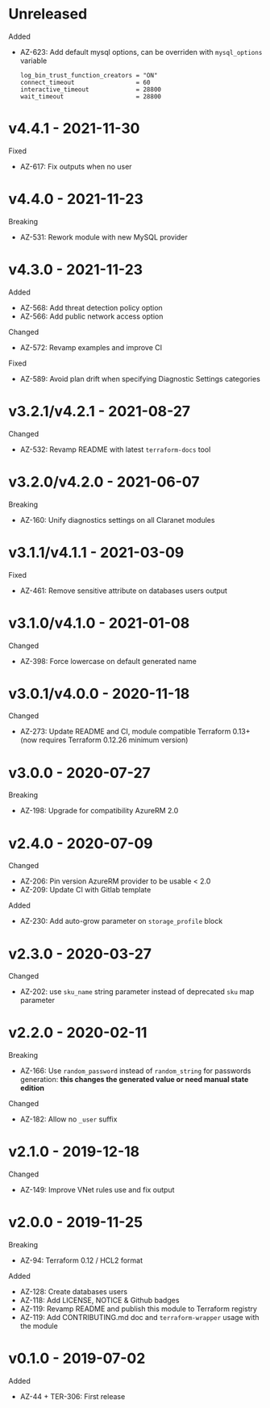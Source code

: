 # Unreleased

Added
  * AZ-623: Add default mysql options, can be overriden with `mysql_options` variable
    ```
    log_bin_trust_function_creators = "ON"
    connect_timeout                 = 60
    interactive_timeout             = 28800
    wait_timeout                    = 28800
    ```

# v4.4.1 - 2021-11-30

Fixed
  * AZ-617: Fix outputs when no user

# v4.4.0 - 2021-11-23

Breaking
  * AZ-531: Rework module with new MySQL provider

# v4.3.0 - 2021-11-23

Added
  * AZ-568: Add threat detection policy option
  * AZ-566: Add public network access option

Changed
  * AZ-572: Revamp examples and improve CI

Fixed
  * AZ-589: Avoid plan drift when specifying Diagnostic Settings categories

# v3.2.1/v4.2.1 - 2021-08-27

Changed
  * AZ-532: Revamp README with latest `terraform-docs` tool

# v3.2.0/v4.2.0 - 2021-06-07

Breaking
  * AZ-160: Unify diagnostics settings on all Claranet modules

# v3.1.1/v4.1.1 - 2021-03-09

Fixed
  * AZ-461: Remove sensitive attribute on databases users output

# v3.1.0/v4.1.0 - 2021-01-08

Changed
  * AZ-398: Force lowercase on default generated name

# v3.0.1/v4.0.0 - 2020-11-18

Changed
  * AZ-273: Update README and CI, module compatible Terraform 0.13+ (now requires Terraform 0.12.26 minimum version)

# v3.0.0 - 2020-07-27

Breaking
  * AZ-198: Upgrade for compatibility AzureRM 2.0

# v2.4.0 - 2020-07-09

Changed
  * AZ-206: Pin version AzureRM provider to be usable < 2.0
  * AZ-209: Update CI with Gitlab template

Added
  * AZ-230: Add auto-grow parameter on `storage_profile` block

# v2.3.0 - 2020-03-27

Changed
  * AZ-202: use `sku_name` string parameter instead of deprecated `sku` map parameter

# v2.2.0 - 2020-02-11

Breaking
  * AZ-166: Use `random_password` instead of `random_string` for passwords generation: **this changes the generated value or need manual state edition**

Changed
  * AZ-182: Allow no `_user` suffix

# v2.1.0 - 2019-12-18

Changed
  * AZ-149: Improve VNet rules use and fix output

# v2.0.0 - 2019-11-25

Breaking
  * AZ-94: Terraform 0.12 / HCL2 format

Added
  * AZ-128: Create databases users
  * AZ-118: Add LICENSE, NOTICE & Github badges
  * AZ-119: Revamp README and publish this module to Terraform registry
  * AZ-119: Add CONTRIBUTING.md doc and `terraform-wrapper` usage with the module

# v0.1.0 - 2019-07-02

Added
  * AZ-44 + TER-306: First release

